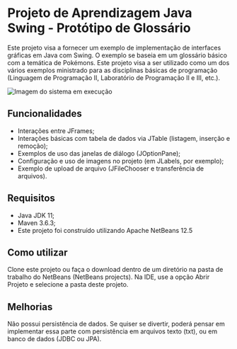 # Projeto de Aprendizagem Java Swing - Protótipo de Glossário

Este projeto visa a fornecer um exemplo de implementação de interfaces gráficas em Java com Swing. O exemplo se baseia em um glossário básico com a temática de Pokémons. Este projeto visa a ser utilizado como um dos vários exemplos ministrado para as disciplinas básicas de programação (Linguagem de Programação II, Laboratório de Programação II e III, etc.).

![Imagem do sistema em execução](src/main/resource/img/sistema.png "Sistema em execução")


## Funcionalidades
- Interações entre JFrames;
- Interações básicas com tabela de dados via JTable (listagem, inserção e remoção);
- Exemplos de uso das janelas de diálogo (JOptionPane);
- Configuração e uso de imagens no projeto (em JLabels, por exemplo);
- Exemplo de upload de arquivo (JFileChooser e transferência de arquivos).


## Requisitos
- Java JDK 11;
- Maven 3.6.3;
- Este projeto foi construído utilizando Apache NetBeans 12.5


## Como utilizar
Clone este projeto ou faça o download dentro de um diretório na pasta de trabalho do NetBeans (NetBeans projects). Na IDE, use a opção Abrir Projeto e selecione a pasta deste projeto.

## Melhorias

Não possui persistência de dados. Se quiser se divertir, poderá pensar em implementar essa parte com persistência em arquivos texto (txt), ou em banco de dados (JDBC ou JPA).